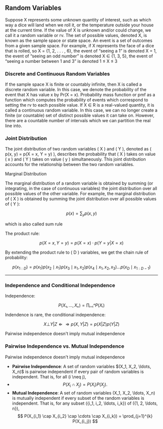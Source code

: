 ## Random Variables

Suppose X represents some unknown quantity of interest, such as which way a dice will land when
we roll it, or the temperature outside your house at the current time. If the value of X is unknown
and/or could change, we call it a random variable or rv. The set of possible values, denoted X, is
known as the sample space or state space. An event is a set of outcomes from a given sample
space. For example, if X represents the face of a dice that is rolled, so X = {1, 2, . . . , 6}, the event
of “seeing a 1” is denoted X = 1, the event of “seeing an odd number” is denoted X ∈ {1, 3, 5}, the
event of “seeing a number between 1 and 3” is denoted 1 ≤ X ≤ 3

### Discrete and Continuous Random Variables

If the sample space X is finite or countably infinite, then X is called a discrete random variable.
In this case, we denote the probability of the event that X has value x by Pr(X = x). Probability mass function or pmf as a function which computes the probability of events which correspond to setting the rv to each possible value. If X ∈ R is a real-valued quantity, it is called a continuous random variable. In this case, we
can no longer create a finite (or countable) set of distinct possible values it can take on. However,
there are a countable number of intervals which we can partition the real line into.

### Joint Distribution

The joint distribution of two random variables \( X \) and \( Y \), denoted as \( p(x, y) = p(X = x, Y = y) \), describes the probability that \( X \) takes on value \( x \) and \( Y \) takes on value \( y \) simultaneously. This joint distribution accounts for the relationship between the two random variables.

Marginal Distribution

The marginal distribution of a random variable is obtained by summing (or integrating, in the case of continuous variables) the joint distribution over all possible values of the other variable. For example, the marginal distribution of \( X \) is obtained by summing the joint distribution over all possible values of \( Y \):

$$
p(x) = \sum_y p(x, y) 
$$

which is also called sum rule

The product rule:

$$
p(X = x, Y = y) = p(X = x) \cdot p(Y = y | X = x)
$$


By extending the product rule to \( D \) variables, we get the chain rule of probability:

$$
p(x_{1:D}) = p(x_1) p(x_2 \mid x_1) p(x_3 \mid x_1, x_2) p(x_4 \mid x_1, x_2, x_3) \ldots p(x_D \mid x_{1:D-1})
$$

---



### Independence and Conditional Independence

Independence:

$$
P(X₁, ..., Xₙ) = ∏ᵢ₌₁ⁿ P(Xᵢ)
$$

Indendence is rare, the conditional independence:

$$
X ⊥ Y | Z ⇐⇒ p(X, Y | Z) = p(X | Z)p(Y | Z)
$$

Pairwise independence doesn't imply mutual independence

### Pairwise Independence vs. Mutual Independence

Pairwise independence doesn't imply mutual independence

- **Pairwise Independence**: A set of random variables \$(X_1, X_2, \ldots, X_n\)$ is pairwise independent if every pair of random variables is independent. That is, for all \(i \neq j\),
- $$
  P(X_i \cap X_j) = P(X_i) P(X_j).
  $$
- **Mutual Independence**: A set of random variables \(X_1, X_2, \ldots, X_n\) is mutually independent if every subset of the random variables is independent. That is, for any subset \(\{i_1, i_2, \ldots, i_k\}\) of \(\{1, 2, \ldots, n\}\),
  $$
  P(X_{i_1} \cap X_{i_2} \cap \cdots \cap X_{i_k}) = \prod_{j=1}^{k} P(X_{i_j})
  $$

